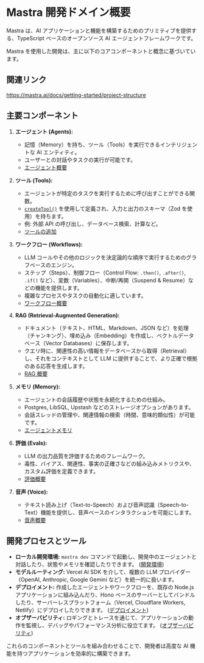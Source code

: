 # Mastra 開発ドメイン概要

Mastra は、AI アプリケーションと機能を構築するためのプリミティブを提供する、TypeScript ベースのオープンソース AI エージェントフレームワークです。

Mastra を使用した開発は、主に以下のコアコンポーネントと概念に基づいています。

## 関連リンク

https://mastra.ai/docs/getting-started/project-structure

## 主要コンポーネント

1.  **エージェント (Agents):**
    *   記憶（Memory）を持ち、ツール（Tools）を実行できるインテリジェントな AI エンティティ。
    *   ユーザーとの対話やタスクの実行が可能です。
    *   [エージェント概要](https://mastra.ai/docs/agents/overview)

2.  **ツール (Tools):**
    *   エージェントが特定のタスクを実行するために呼び出すことができる関数。
    *   [`createTool()`](https://mastra.ai/docs/reference/agents/createTool) を使用して定義され、入力と出力のスキーマ（Zod を使用）を持ちます。
    *   例: 外部 API の呼び出し、データベース検索、計算など。
    *   [ツールの追加](https://mastra.ai/docs/agents/adding-tools)

3.  **ワークフロー (Workflows):**
    *   LLM コールやその他のロジックを決定論的な順序で実行するためのグラフベースのエンジン。
    *   ステップ（Steps）、制御フロー（Control Flow: `.then()`, `.after()`, `.if()` など）、変数（Variables）、中断/再開（Suspend & Resume）などの機能を提供します。
    *   複雑なプロセスやタスクの自動化に適しています。
    *   [ワークフロー概要](https://mastra.ai/docs/workflows/overview)

4.  **RAG (Retrieval-Augmented Generation):**
    *   ドキュメント（テキスト、HTML、Markdown、JSON など）を処理（チャンキング）、埋め込み（Embedding）を作成し、ベクトルデータベース（Vector Databases）に保存します。
    *   クエリ時に、関連性の高い情報をデータベースから取得（Retrieval）し、それをコンテキストとして LLM に提供することで、より正確で根拠のある応答を生成します。
    *   [RAG 概要](https://mastra.ai/docs/rag/overview)

5.  **メモリ (Memory):**
    *   エージェントの会話履歴や状態を永続化するための仕組み。
    *   Postgres, LibSQL, Upstash などのストレージオプションがあります。
    *   会話スレッドの管理や、関連情報の検索（時間、意味的類似性）が可能です。
    *   [エージェントメモリ](https://mastra.ai/docs/agents/agent-memory)

6.  **評価 (Evals):**
    *   LLM の出力品質を評価するためのフレームワーク。
    *   毒性、バイアス、関連性、事実の正確さなどの組み込みメトリクスや、カスタム評価を定義できます。
    *   [評価概要](https://mastra.ai/docs/evals/overview)

7.  **音声 (Voice):**
    *   テキスト読み上げ（Text-to-Speech）および音声認識（Speech-to-Text）機能を提供し、音声ベースのインタラクションを可能にします。
    *   [音声概要](https://mastra.ai/docs/voice/overview)

## 開発プロセスとツール

*   **ローカル開発環境:** `mastra dev` コマンドで起動し、開発中のエージェントと対話したり、状態やメモリを確認したりできます。 ([開発環境](https://mastra.ai/docs/local-dev/mastra-dev))
*   **モデルルーティング:** Vercel AI SDK を介して、複数の LLM プロバイダー（OpenAI, Anthropic, Google Gemini など）を統一的に扱います。
*   **デプロイメント:** 作成したエージェントやワークフローを、既存の Node.js アプリケーションに組み込んだり、Hono ベースのサーバーとしてバンドルしたり、サーバーレスプラットフォーム（Vercel, Cloudflare Workers, Netlify）にデプロイしたりできます。 ([デプロイメント](https://mastra.ai/docs/deployment/deployment))
*   **オブザーバビリティ:** ロギングとトレースを通じて、アプリケーションの動作を監視し、デバッグやパフォーマンス分析に役立てます。 ([オブザーバビリティ](https://mastra.ai/docs/observability/logging))

これらのコンポーネントとツールを組み合わせることで、開発者は高度な AI 機能を持つアプリケーションを効率的に構築できます。
